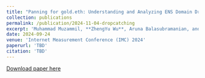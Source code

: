 ```yaml
---
title: "Panning for gold.eth: Understanding and Analyzing ENS Domain Dropcatching"
collection: publications
permalink: /publication/2024-11-04-dropcatching
excerpt: 'Muhammad Muzammil, **ZhengYu Wu**, Aruna Balasubramanian, and Nick Nikiforakis'
date: 2024-09-24
venue: 'Internet Measurement Conference (IMC) 2024'
paperurl: 'TBD'
citation: 'TBD'
---
```

[Download paper here]()

